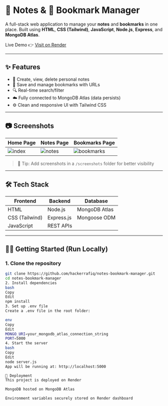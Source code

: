 # 📓 Notes & 🔖 Bookmark Manager

A full-stack web application to manage your **notes** and **bookmarks** in one place. Built using **HTML**, **CSS (Tailwind)**, **JavaScript**, **Node.js**, **Express**, and **MongoDB Atlas**.

Live Demo 👉 [Visit on Render](https://your-live-link.onrender.com) <!-- Replace with your link -->

---

## ✨ Features

- 📝 Create, view, delete personal notes
- 🔖 Save and manage bookmarks with URLs
- 🔍 Real-time search/filter
- ☁️ Fully connected to MongoDB Atlas (data persists)
- ⚙️ Clean and responsive UI with Tailwind CSS

---

## 📷 Screenshots

| Home Page                          | Notes Page                          | Bookmarks Page                     |
|-----------------------------------|-------------------------------------|------------------------------------|
| ![index](./screenshots/index.png) | ![notes](./screenshots/notes.png)   | ![bookmarks](./screenshots/bookmarks.png) |

> 📸 Tip: Add screenshots in a `/screenshots` folder for better visibility

---

## 🛠 Tech Stack

| Frontend | Backend   | Database     |
|----------|-----------|--------------|
| HTML     | Node.js   | MongoDB Atlas|
| CSS (Tailwind) | Express.js | Mongoose ODM |
| JavaScript | REST APIs |             |

---

## 🧑‍💻 Getting Started (Run Locally)

### 1. Clone the repository

```bash
git clone https://github.com/hackerrafiq/notes-bookmark-manager.git
cd notes-bookmark-manager
2. Install dependencies
bash
Copy
Edit
npm install
3. Set up .env file
Create a .env file in the root folder:

env
Copy
Edit
MONGO_URI=your_mongodb_atlas_connection_string
PORT=5000
4. Start the server
bash
Copy
Edit
node server.js
App will be running at: http://localhost:5000

🚀 Deployment
This project is deployed on Render

MongoDB hosted on MongoDB Atlas

Environment variables securely stored on Render dashboard
